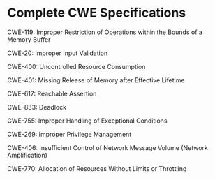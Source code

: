 

# Complete CWE Specifications

CWE-119: Improper Restriction of Operations within the Bounds of a Memory Buffer

CWE-20: Improper Input Validation

CWE-400: Uncontrolled Resource Consumption

CWE-401: Missing Release of Memory after Effective Lifetime

CWE-617: Reachable Assertion

CWE-833: Deadlock

CWE-755: Improper Handling of Exceptional Conditions

CWE-269: Improper Privilege Management

CWE-406: Insufficient Control of Network Message Volume (Network Amplification)

CWE-770: Allocation of Resources Without Limits or Throttling